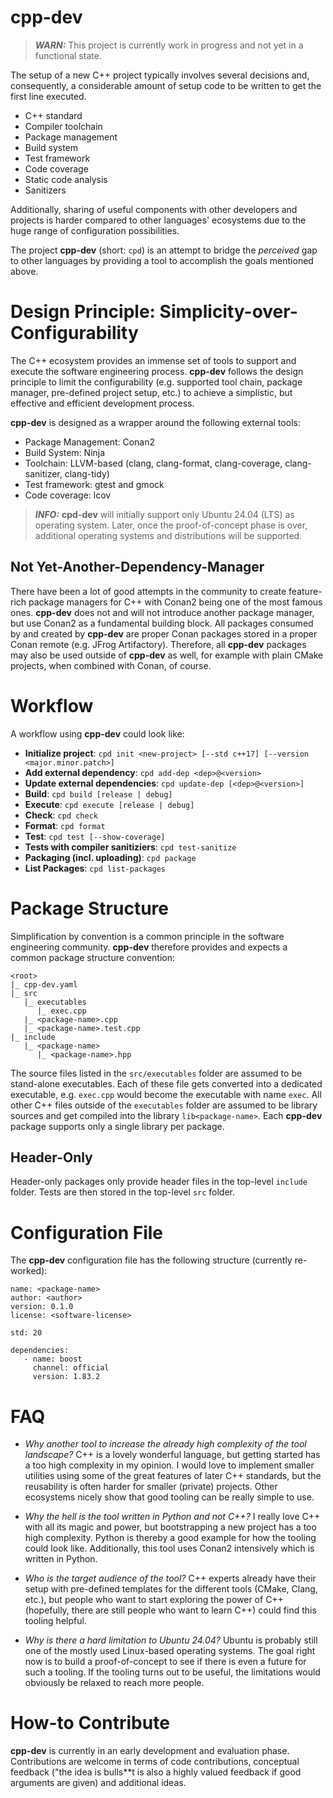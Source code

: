 # cpp-dev

> **_WARN:_**  This project is currently work in progress and not yet in a functional state.

The setup of a new C++ project typically involves several decisions and, consequently, a considerable amount of setup code to be written to get the first line executed. 

- C++ standard
- Compiler toolchain
- Package management
- Build system
- Test framework
- Code coverage
- Static code analysis
- Sanitizers

Additionally, sharing of useful components with other developers and projects is harder compared to other languages' ecosystems due to the huge range of configuration possibilities.

The project **cpp-dev** (short: `cpd`) is an attempt to bridge the *perceived* gap to other languages by providing a tool to accomplish the goals mentioned above.


# Design Principle: Simplicity-over-Configurability

The C++ ecosystem provides an immense set of tools to support and execute the software engineering process.
**cpp-dev** follows the design principle to limit the configurability (e.g. supported tool chain, package manager, pre-defined project setup, etc.) to achieve a simplistic, but effective and efficient development process.

**cpp-dev** is designed as a wrapper around the following external tools:

- Package Management: Conan2
- Build System: Ninja
- Toolchain: LLVM-based (clang, clang-format, clang-coverage, clang-sanitizer, clang-tidy)
- Test framework: gtest and gmock
- Code coverage: lcov

> **_INFO:_** **cpd-dev** will initially support only Ubuntu 24.04 (LTS) as operating system.
> Later, once the proof-of-concept phase is over, additional operating systems and distributions will be supported.

## Not Yet-Another-Dependency-Manager

There have been a lot of good attempts in the community to create feature-rich package managers for C++ with Conan2 being one of the most famous ones.
**cpp-dev** does not and will not introduce another package manager, but use Conan2 as a fundamental building block.
All packages consumed by and created by **cpp-dev** are proper Conan packages stored in a proper Conan remote (e.g. JFrog Artifactory).
Therefore, all **cpp-dev** packages may also be used outside of **cpp-dev** as well, for example with plain CMake projects, when combined with Conan, of course.


# Workflow

A workflow using **cpp-dev** could look like:

* **Initialize project**: `cpd init <new-project> [--std c++17] [--version <major.minor.patch>]`
* **Add external dependency**: `cpd add-dep <dep>@<version>`
* **Update external dependencies**: `cpd update-dep [<dep>@<version>]`
* **Build**: `cpd build [release | debug]`
* **Execute**: `cpd execute [release | debug]`
* **Check**: `cpd check`
* **Format**: `cpd format`
* **Test**: `cpd test [--show-coverage]`
* **Tests with compiler sanitiziers**: `cpd test-sanitize`
* **Packaging (incl. uploading)**: `cpd package`
* **List Packages**: `cpd list-packages`


# Package Structure

Simplification by convention is a common principle in the software engineering community.
**cpp-dev** therefore provides and expects a common package structure convention:

```
<root>
|_ cpp-dev.yaml
|_ src
   |_ executables
      |_ exec.cpp
   |_ <package-name>.cpp
   |_ <package-name>.test.cpp
|_ include
   |_ <package-name>
      |_ <package-name>.hpp
```

The source files listed in the `src/executables` folder are assumed to be stand-alone executables.
Each of these file gets converted into a dedicated executable, e.g. `exec.cpp` would become the executable with name `exec`.
All other C++ files outside of the `executables` folder are assumed to be library sources and get compiled into the library `lib<package-name>`.
Each **cpp-dev** package supports only a single library per package.

## Header-Only

Header-only packages only provide header files in the top-level `include` folder.
Tests are then stored in the top-level `src` folder.


# Configuration File

The **cpp-dev** configuration file has the following structure (currently re-worked):

```
name: <package-name>
author: <author>
version: 0.1.0
license: <software-license>

std: 20

dependencies:
   - name: boost
     channel: official
     version: 1.83.2
```


# FAQ

* *Why another tool to increase the already high complexity of the tool landscape?*
  C++ is a lovely wonderful language, but getting started has a too high complexity in my opinion.
  I would love to implement smaller utilities using some of the great features of later C++ standards, but the reusability is often harder for smaller (private) projects.
  Other ecosystems nicely show that good tooling can be really simple to use.
  
* *Why the hell is the tool written in Python and not C++?*
  I really love C++ with all its magic and power, but bootstrapping a new project has a too high complexity.
  Python is thereby a good example for how the tooling could look like.
  Additionally, this tool uses Conan2 intensively which is written in Python.

* *Who is the target audience of the tool?*
  C++ experts already have their setup with pre-defined templates for the different tools (CMake, Clang, etc.), but people who want to start exploring the power of C++ (hopefully, there are still people who want to learn C++) could find this tooling helpful.

* *Why is there a hard limitation to Ubuntu 24.04?*
  Ubuntu is probably still one of the mostly used Linux-based operating systems.
  The goal right now is to build a proof-of-concept to see if there is even a future for such a tooling.
  If the tooling turns out to be useful, the limitations would obviously be relaxed to reach more people.


# How-to Contribute

**cpp-dev** is currently in an early development and evaluation phase.
Contributions are welcome in terms of code contributions, conceptual feedback ("the idea is bulls**t is also a highly valued feedback if good arguments are given) and additional ideas.